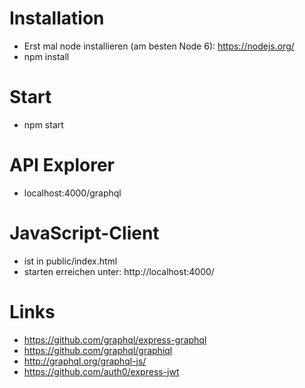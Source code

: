Installation
============

* Erst mal node installieren (am besten Node 6): https://nodejs.org/
* npm install

Start
=====

* npm start

API Explorer
============

* localhost:4000/graphql

JavaScript-Client
=================

* ist in public/index.html
* starten erreichen unter: http://localhost:4000/ 

Links
=====
* https://github.com/graphql/express-graphql
* https://github.com/graphql/graphiql
* http://graphql.org/graphql-js/
* https://github.com/auth0/express-jwt